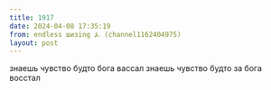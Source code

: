 ```yaml
---
title: 1917
date: 2024-04-08 17:35:19
from: endless шизing ⍼ (channel1162404975)
layout: post
---
```


знаешь чувство будто бога вассал
знаешь чувство будто за бога восстал
